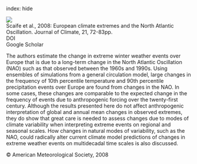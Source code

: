 index: hide

<div class="Citation">
    <div class="Citation-thumb CitationThumb-linked"  data-href="https://doi.org/10.1175/2007jcli1631.1">
      <img src="https://static.claimspace.cloud/climate-study-static/refs/thumbs/2/Scaife_et_al_2008-thumb.png" />
    </div>

  <div class="Citation-body">
    <div class="Citation-text">Scaife et al., 2008: European climate extremes and the North Atlantic Oscillation. <span class="Article-journal">Journal of Climate, </span><span class="Article-volume">21, </span>72-83pp.</div>
    <div class="Citation-links">
      <div class="CitationLink" data-href="https://doi.org/10.1175/2007jcli1631.1">
        <div class="CitationLink-icon CitationLink-Doi"></div>
        <div class="CitationLink-text">DOI</div>
      </div>
      <div class="CitationLink" data-href="https://scholar.google.com/scholar?q=10.1175/2007jcli1631.1">
        <div class="CitationLink-icon CitationLink-Scholar"></div>
        <div class="CitationLink-text">Google Scholar</div>
      </div>
    </div>
  </div>
</div>

The authors estimate the change in extreme winter weather events over Europe that is due to a long-term change in the North Atlantic Oscillation (NAO) such as that observed between the 1960s and 1990s. Using ensembles of simulations from a general circulation model, large changes in the frequency of 10th percentile temperature and 90th percentile precipitation events over Europe are found from changes in the NAO. In some cases, these changes are comparable to the expected change in the frequency of events due to anthropogenic forcing over the twenty-first century. Although the results presented here do not affect anthropogenic interpretation of global and annual mean changes in observed extremes, they do show that great care is needed to assess changes due to modes of climate variability when interpreting extreme events on regional and seasonal scales. How changes in natural modes of variability, such as the NAO, could radically alter current climate model predictions of changes in extreme weather events on multidecadal time scales is also discussed.

<div class="Citation-copy">
&copy; American Meteorological Society, 2008
</div>